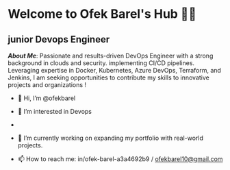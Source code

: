 # Welcome to Ofek Barel's Hub 👨‍💻
## junior Devops Engineer

***About Me***: 
Passionate and results-driven DevOps Engineer with a strong background in clouds and security.
implementing CI/CD pipelines. Leveraging expertise in Docker, Kubernetes, Azure DevOps, Terraform, and Jenkins, I am seeking opportunities to contribute my skills to innovative projects and organizations ! 


- 👋 Hi, I’m @ofekbarel
  
- 👀 I’m interested in Devops
- 
- 🌱 I’m currently working on expanding my portfolio with real-world projects.

- 📫 How to reach me: in/ofek-barel-a3a4692b9 / ofekbarel10@gmail.com



<!---
ofekbarel/ofekbarel is a ✨ special ✨ repository because its `README.md` (this file) appears on your GitHub profile.
You can click the Preview link to take a look at your changes.
--->
